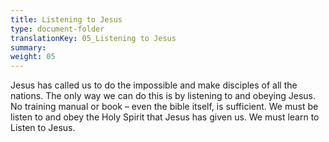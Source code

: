 ```yaml
---
title: Listening to Jesus
type: document-folder
translationKey: 05_Listening to Jesus
summary: 
weight: 05
---
```

Jesus has called us to do the impossible and make disciples of all the nations. The only way we can do this is by listening to and obeying Jesus. No training manual or book – even the bible itself, is sufficient. We must be listen to and obey the Holy Spirit that Jesus has given us. We must learn to Listen to Jesus.